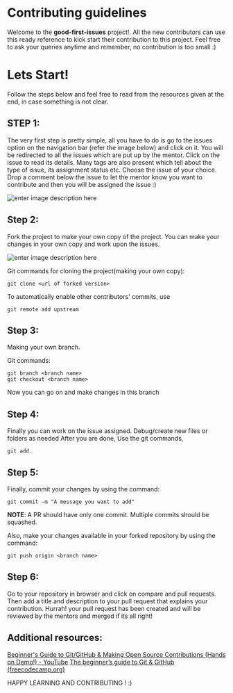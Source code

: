 ﻿# Contributing guidelines

Welcome to the **good-first-issues** project!. All the new contributors can use this ready reference to kick start their contribution to this project.
Feel free to ask your queries anytime and remember, no contribution is too small :)


# Lets Start!
Follow the steps below and feel free to read from the resources given at the end, in case something is not clear.

## STEP 1:
The very first step is pretty simple, all you have to do is go to the issues option on the navigation bar (refer the image below) and click on it.
You will be redirected to all the issues which are put up by the mentor. 
Click on the issue to read its details. Many tags are also present which tell about the type of issue, its assignment status etc.
Choose the issue of your choice. Drop a comment below the issue to let the mentor know you want to contribute and then you will be assigned the issue :)

![enter image description here](https://i.imgur.com/Fxa0wki.jpg)
## Step 2:

Fork the project to make your own copy of the project. You can make your changes in your own copy and work upon the issues.

![enter image description here](https://i.imgur.com/Zur3ZVa.jpg)

Git commands for cloning the project(making your own copy):

    git clone <url of forked version>

To automatically enable other contributors' commits, use 

    git remote add upstream

## Step 3:

Making your own branch.

Git commands:

    git branch <branch name>
    git checkout <branch name>

Now you can go on and make changes in this branch


## Step 4:

Finally you can work on the issue assigned. Debug/create new files or folders as needed 
After you are done,
Use the git commands,

    git add.

## Step 5:

Finally, commit your changes by using the command:

    git commit -m "A message you want to add"

 **NOTE**: A PR should have only one commit. Multiple commits should be squashed.

Also, make your changes available in your forked repository by using the command:

    git push origin <branch name>


## Step 6:

Go to your repository in browser and click on compare and pull requests. Then add a title and description to your pull request that explains your contribution.
Hurrah! your pull request has been created and will be reviewed by the mentors and merged if its all right!

## 	Additional resources:
[Beginner's Guide to Git/GitHub & Making Open Source Contributions (Hands on Demo!) - YouTube](https://www.youtube.com/watch?v=8pjxegUW7lQ&t=1975s)
[The beginner’s guide to Git & GitHub (freecodecamp.org)](https://www.freecodecamp.org/news/the-beginners-guide-to-git-github/)

HAPPY LEARNING AND CONTRIBUTING ! :)
